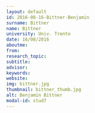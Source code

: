 ```yaml
---
layout: default 
id: 2016-08-16-Bittner-Benjamin
surname: Bittner
name: Bittner
university: Univ. Trento
date: 16/08/2016
aboutme: 
from: 
research_topic: 
subtitle: 
advisor: 
keywords: 
website: 
img: bittner.jpg
thumbnail: bittner_thumb.jpg
alt: Benjamin Bittner
modal-id: stud7
---
```

